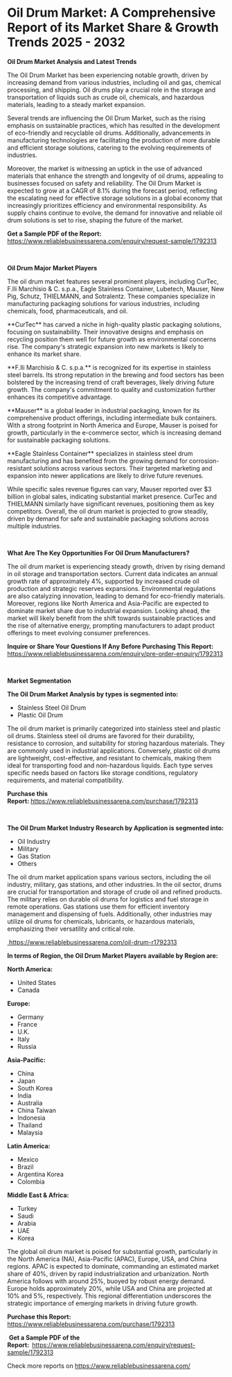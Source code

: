 <p><h1>Oil Drum Market: A Comprehensive Report of its Market Share & Growth Trends 2025 - 2032</h1></p><p><strong>Oil Drum Market Analysis and Latest Trends</strong></p>
<p><p>The Oil Drum Market has been experiencing notable growth, driven by increasing demand from various industries, including oil and gas, chemical processing, and shipping. Oil drums play a crucial role in the storage and transportation of liquids such as crude oil, chemicals, and hazardous materials, leading to a steady market expansion.</p><p>Several trends are influencing the Oil Drum Market, such as the rising emphasis on sustainable practices, which has resulted in the development of eco-friendly and recyclable oil drums. Additionally, advancements in manufacturing technologies are facilitating the production of more durable and efficient storage solutions, catering to the evolving requirements of industries.</p><p>Moreover, the market is witnessing an uptick in the use of advanced materials that enhance the strength and longevity of oil drums, appealing to businesses focused on safety and reliability. The Oil Drum Market is expected to grow at a CAGR of 8.1% during the forecast period, reflecting the escalating need for effective storage solutions in a global economy that increasingly prioritizes efficiency and environmental responsibility. As supply chains continue to evolve, the demand for innovative and reliable oil drum solutions is set to rise, shaping the future of the market.</p></p>
<p><strong>Get a Sample PDF of the Report:&nbsp;</strong> <a href="https://www.reliablebusinessarena.com/enquiry/request-sample/1792313?utm_campaign=2583&utm_medium=2&utm_source=Github&utm_content=ia&utm_term=20022025&utm_id=oil-drum">https://www.reliablebusinessarena.com/enquiry/request-sample/1792313</a></p>
<p>&nbsp;</p>
<p><strong>Oil Drum Major Market Players</strong></p>
<p><p>The oil drum market features several prominent players, including CurTec, F.lli Marchisio & C. s.p.a., Eagle Stainless Container, Lubetech, Mauser, New Pig, Schutz, THIELMANN, and Sotralentz. These companies specialize in manufacturing packaging solutions for various industries, including chemicals, food, pharmaceuticals, and oil.</p><p>**CurTec** has carved a niche in high-quality plastic packaging solutions, focusing on sustainability. Their innovative designs and emphasis on recycling position them well for future growth as environmental concerns rise. The company's strategic expansion into new markets is likely to enhance its market share.</p><p>**F.lli Marchisio & C. s.p.a.** is recognized for its expertise in stainless steel barrels. Its strong reputation in the brewing and food sectors has been bolstered by the increasing trend of craft beverages, likely driving future growth. The company's commitment to quality and customization further enhances its competitive advantage.</p><p>**Mauser** is a global leader in industrial packaging, known for its comprehensive product offerings, including intermediate bulk containers. With a strong footprint in North America and Europe, Mauser is poised for growth, particularly in the e-commerce sector, which is increasing demand for sustainable packaging solutions.</p><p>**Eagle Stainless Container** specializes in stainless steel drum manufacturing and has benefited from the growing demand for corrosion-resistant solutions across various sectors. Their targeted marketing and expansion into newer applications are likely to drive future revenues.</p><p>While specific sales revenue figures can vary, Mauser reported over $3 billion in global sales, indicating substantial market presence. CurTec and THIELMANN similarly have significant revenues, positioning them as key competitors. Overall, the oil drum market is projected to grow steadily, driven by demand for safe and sustainable packaging solutions across multiple industries.</p></p>
<p>&nbsp;</p>
<p><strong>What Are The Key Opportunities For Oil Drum Manufacturers?</strong></p>
<p><p>The oil drum market is experiencing steady growth, driven by rising demand in oil storage and transportation sectors. Current data indicates an annual growth rate of approximately 4%, supported by increased crude oil production and strategic reserves expansions. Environmental regulations are also catalyzing innovation, leading to demand for eco-friendly materials. Moreover, regions like North America and Asia-Pacific are expected to dominate market share due to industrial expansion. Looking ahead, the market will likely benefit from the shift towards sustainable practices and the rise of alternative energy, prompting manufacturers to adapt product offerings to meet evolving consumer preferences.</p></p>
<p><strong>Inquire or Share Your Questions If Any Before Purchasing This Report:</strong> <a href="https://www.reliablebusinessarena.com/enquiry/pre-order-enquiry/1792313?utm_campaign=2583&utm_medium=2&utm_source=Github&utm_content=ia&utm_term=20022025&utm_id=oil-drum">https://www.reliablebusinessarena.com/enquiry/pre-order-enquiry/1792313</a></p>
<p>&nbsp;</p>
<p><strong>Market Segmentation</strong></p>
<p><strong>The Oil Drum Market Analysis by types is segmented into:</strong></p>
<p><ul><li>Stainless Steel Oil Drum</li><li>Plastic Oil Drum</li></ul></p>
<p><p>The oil drum market is primarily categorized into stainless steel and plastic oil drums. Stainless steel oil drums are favored for their durability, resistance to corrosion, and suitability for storing hazardous materials. They are commonly used in industrial applications. Conversely, plastic oil drums are lightweight, cost-effective, and resistant to chemicals, making them ideal for transporting food and non-hazardous liquids. Each type serves specific needs based on factors like storage conditions, regulatory requirements, and material compatibility.</p></p>
<p><strong>Purchase this Report:&nbsp;</strong><a href="https://www.reliablebusinessarena.com/purchase/1792313?utm_campaign=2583&utm_medium=2&utm_source=Github&utm_content=ia&utm_term=20022025&utm_id=oil-drum">https://www.reliablebusinessarena.com/purchase/1792313</a></p>
<p>&nbsp;</p>
<p><strong>The Oil Drum Market Industry Research by Application is segmented into:</strong></p>
<p><ul><li>Oil Industry</li><li>Military</li><li>Gas Station</li><li>Others</li></ul></p>
<p><p>The oil drum market application spans various sectors, including the oil industry, military, gas stations, and other industries. In the oil sector, drums are crucial for transportation and storage of crude oil and refined products. The military relies on durable oil drums for logistics and fuel storage in remote operations. Gas stations use them for efficient inventory management and dispensing of fuels. Additionally, other industries may utilize oil drums for chemicals, lubricants, or hazardous materials, emphasizing their versatility and critical role.</p></p>
<p><a href="https://www.reliablebusinessarena.com/oil-drum-r1792313?utm_campaign=2583&utm_medium=2&utm_source=Github&utm_content=ia&utm_term=20022025&utm_id=oil-drum">&nbsp;https://www.reliablebusinessarena.com/oil-drum-r1792313</a></p>
<p><strong>In terms of Region, the Oil Drum Market Players available by Region are:</strong></p>
<p>
    <p> <strong> North America: </strong>
        <ul>
            <li>United States</li>
            <li>Canada</li>
        </ul>
        </p> 
    <p> <strong> Europe: </strong>
        <ul>
            <li>Germany</li>
            <li>France</li>
            <li>U.K.</li>
            <li>Italy</li>
            <li>Russia</li>
        </ul>
        </p> 
    <p> <strong> Asia-Pacific: </strong>
        <ul>
            <li>China</li>
            <li>Japan</li>
            <li>South Korea</li>
            <li>India</li>
            <li>Australia</li>
            <li>China Taiwan</li>
            <li>Indonesia</li>
            <li>Thailand</li>
            <li>Malaysia</li>
        </ul>
        </p> 
    <p> <strong> Latin America: </strong>
        <ul>
            <li>Mexico</li>
            <li>Brazil</li>
            <li>Argentina Korea</li>
            <li>Colombia</li>
        </ul>
        </p> 
    <p> <strong> Middle East & Africa: </strong>
        <ul>
            <li>Turkey</li>
            <li>Saudi</li>
            <li>Arabia</li>
            <li>UAE</li>
            <li>Korea</li>
        </ul>
    </p>
    </p>
<p><p>The global oil drum market is poised for substantial growth, particularly in the North America (NA), Asia-Pacific (APAC), Europe, USA, and China regions. APAC is expected to dominate, commanding an estimated market share of 40%, driven by rapid industrialization and urbanization. North America follows with around 25%, buoyed by robust energy demand. Europe holds approximately 20%, while USA and China are projected at 10% and 5%, respectively. This regional differentiation underscores the strategic importance of emerging markets in driving future growth.</p></p>
<p><strong>Purchase this Report: </strong><a href="https://www.reliablebusinessarena.com/purchase/1792313?utm_campaign=2583&utm_medium=2&utm_source=Github&utm_content=ia&utm_term=20022025&utm_id=oil-drum">https://www.reliablebusinessarena.com/purchase/1792313</a></p>
<p>&nbsp;<strong>Get a Sample PDF of the Report:&nbsp;&nbsp;</strong><a href="https://www.reliablebusinessarena.com/enquiry/request-sample/1792313?utm_campaign=2583&utm_medium=2&utm_source=Github&utm_content=ia&utm_term=20022025&utm_id=oil-drum">https://www.reliablebusinessarena.com/enquiry/request-sample/1792313</a></p>
<p><strong></strong></p>
<p>Check more reports on <a href="https://www.reliablebusinessarena.com/?utm_campaign=2583&utm_medium=2&utm_source=Github&utm_content=ia&utm_term=20022025&utm_id=oil-drum">https://www.reliablebusinessarena.com/</a></p>
